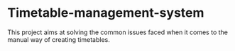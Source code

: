 # Timetable-management-system
 This project aims at solving the common issues faced when it comes to the
manual way of creating timetables.
